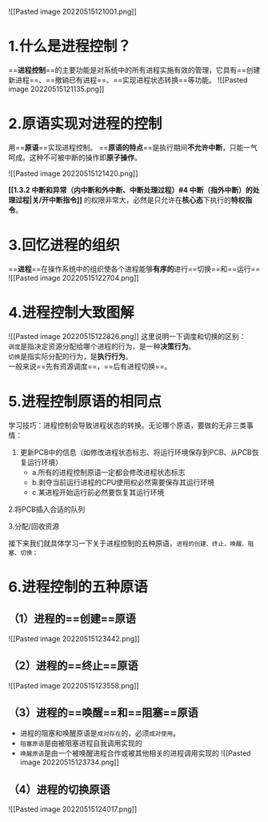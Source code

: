 ![[Pasted image 20220515121001.png]]

# 1.什么是进程控制？
==**进程控制**==的主要功能是对系统中的所有进程实施有效的管理，它具有==创建新进程==、==撤销已有进程==、==实现进程状态转换==等功能。
![[Pasted image 20220515121135.png]]

# 2.原语实现对进程的控制
用==**原语**==实现进程控制。
==**原语的特点**==是执行期间**不允许中断**，只能一气呵成。这种不可被中断的操作即**原子操作**。

![[Pasted image 20220515121420.png]]

**[[1.3.2 中断和异常（内中断和外中断、中断处理过程）#4 中断（指外中断）的处理过程|关/开中断指令]]** 的权限非常大，必然是只允许在**核心态**下执行的**特权指令**。


# 3.回忆进程的组织
==**进程**==在操作系统中的组织使各个进程能够**有序的**进行==切换==和==运行==
![[Pasted image 20220515122704.png]]

# 4.进程控制大致图解
![[Pasted image 20220515122826.png]]
这里说明一下调度和切换的区别：  
`调度`是指决定资源分配给哪个进程的行为，是一种**决策行为**。  
`切换`是指实际分配的行为，是**执行行为**。  
一般来说==先有资源调度==，==后有进程切换==。

# 5.进程控制原语的相同点
学习技巧：进程控制会导致进程状态的转换。无论哪个原语，要做的无非三类事情：

1. 更新PCB中的信息（如修改进程状态标志、将运行环境保存到PCB、从PCB恢复运行环境）
	- a.所有的进程控制原语一定都会修改进程状态标志
	- b.剥夺当前运行进程的CPU使用权必然需要保存其运行环境
	- c.某进程开始运行前必然要恢复其运行环境

2.将PCB插入合适的队列

3.分配/回收资源

 接下来我们就具体学习一下关于进程控制的五种原语，`进程的创建、终止、唤醒、阻塞、切换；` 


# 6.进程控制的五种原语
## （1）进程的==创建==原语
![[Pasted image 20220515123442.png]]

## （2）进程的==终止==原语
![[Pasted image 20220515123558.png]]


## （3）进程的==唤醒==和==阻塞==原语
-   进程的阻塞和唤醒原语是`成对存在`的，必须`成对使用`。
-   `阻塞原语`是由被阻塞进程自我调用实现的
-   `唤醒原语`是由一个被唤醒进程合作或被其他相关的进程调用实现的
![[Pasted image 20220515123734.png]]


## （4）进程的切换原语
![[Pasted image 20220515124017.png]]